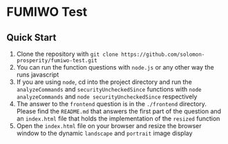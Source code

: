 # FUMIWO Test 

## Quick Start
1. Clone the repository with `git clone https://github.com/solomon-prosperity/fumiwo-test.git`
2. You can run the function questions with `node.js` or any other way the runs javascript
3. If you are using `node`, cd into the project directory and run the `analyzeCommands` and `securityUncheckedSince` functions with `node analyzeCommands` and `node securityUncheckedSince` respectively
4. The answer to the `frontend` question is in the `./frontend` directory. Please find the `README.md` that answers the first part of the question and an `index.html` file that holds the implementation of the `resized` function
5. Open the `index.html` file on your browser and resize the browser window to the dynamic `landscape` and `portrait` image display
